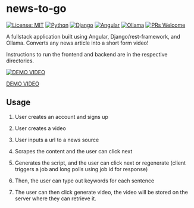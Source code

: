 # news-to-go

[![License: MIT](https://img.shields.io/badge/License-MIT-yellow.svg)](https://opensource.org/licenses/MIT)
[![Python](https://img.shields.io/badge/Python-3.8%2B-blue)](https://www.python.org/)
[![Django](https://img.shields.io/badge/Django-4.2%2B-green)](https://www.djangoproject.com/)
[![Angular](https://img.shields.io/badge/Angular-16%2B-red)](https://angular.io/)
[![Ollama](https://img.shields.io/badge/Ollama-Latest-orange)](https://ollama.ai/)
[![PRs Welcome](https://img.shields.io/badge/PRs-welcome-brightgreen.svg)](https://github.com/randysim/news-to-go/pulls)

A fullstack application built using Angular, Django/rest-framework, and Ollama. Converts any news article into a short form video! 

Instructions to run the frontend and backend are in the respective directories.

[![DEMO VIDEO](https://img.youtube.com/vi/fRwPuwTgrfM/0.jpg)](https://www.youtube.com/watch?v=fRwPuwTgrfM)

[DEMO VIDEO](https://www.youtube.com/watch?v=fRwPuwTgrfM)

## Usage

1) User creates an account and signs up
2) User creates a video

3) User inputs a url to a news source

4) Scrapes the content and the user can click next

5) Generates the script, and the user can click next or regenerate (client triggers a job and long polls using job id for response)

6) Then, the user can type out keywords for each sentence

7) The user can then click generate video, the video will be stored on the server where they can retrieve it.
